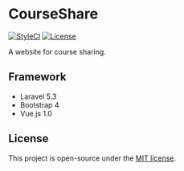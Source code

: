 # CourseShare
[![StyleCI](https://styleci.io/repos/76473827/shield?branch=5.3)](https://styleci.io/repos/76473827)
[![License](https://img.shields.io/github/license/jyhsu2000/CourseShare.svg)](https://raw.githubusercontent.com/jyhsu2000/CourseShare/master/LICENSE)

A website for course sharing.

## Framework
- Laravel 5.3
- Bootstrap 4
- Vue.js 1.0

## License
This project is open-source under the [MIT license](http://opensource.org/licenses/MIT).
